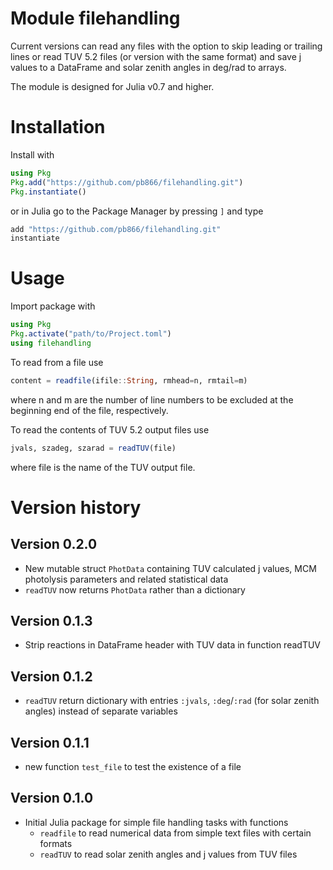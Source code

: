 # Module filehandling

Current versions can read any files with the option to skip leading or
trailing lines or read TUV 5.2 files (or version with the same format)
and save j values to a DataFrame and solar zenith angles in deg/rad to
arrays.

The module is designed for Julia v0.7 and higher.

# Installation

Install with

```julia
using Pkg
Pkg.add("https://github.com/pb866/filehandling.git")
Pkg.instantiate()
```

or in Julia go to the Package Manager by pressing `]` and type

```julia
add "https://github.com/pb866/filehandling.git"
instantiate
```

# Usage

Import package with

```julia
using Pkg
Pkg.activate("path/to/Project.toml")
using filehandling
```

To read from a file use

```julia
content = readfile(ifile::String, rmhead=n, rmtail=m)
```

where n and m are the number of line numbers to be excluded at the beginning
end of the file, respectively.


To read the contents of TUV 5.2 output files use

```julia
jvals, szadeg, szarad = readTUV(file)
```

where file is the name of the TUV output file.


Version history
===============

Version 0.2.0
-------------
- New mutable struct `PhotData` containing TUV calculated j values, MCM photolysis parameters and related statistical data
- `readTUV` now returns `PhotData` rather than a dictionary

Version 0.1.3
-------------
- Strip reactions in DataFrame header with TUV data in function readTUV

Version 0.1.2
-------------
- `readTUV` return dictionary with entries `:jvals`, `:deg`/`:rad` (for solar zenith angles)
  instead of separate variables

Version 0.1.1
-------------
- new function `test_file` to test the existence of a file

Version 0.1.0
-------------
- Initial Julia package for simple file handling tasks with functions
  - `readfile` to read numerical data from simple text files with certain formats
  - `readTUV` to read solar zenith angles and j values from TUV files
